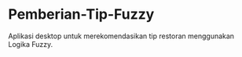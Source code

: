 # Pemberian-Tip-Fuzzy
Aplikasi desktop untuk merekomendasikan tip restoran menggunakan Logika Fuzzy.
